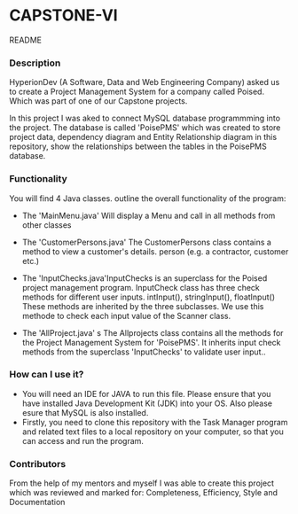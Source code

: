 # CAPSTONE-VI
README
### Description
HyperionDev (A Software, Data and Web Engineering Company) asked us to create a Project Management System for a company called Poised. Which was part of one of our Capstone projects.

In this project I was aked to connect MySQL database programmming into the project.
The database is called 'PoisePMS' which was created to store project data, dependency diagram and Entity Relationship diagram in this repository, show the
relationships between the tables in the PoisePMS database. 

### Functionality
You will find 4 Java classes.
outline the overall functionality of the program:
* The 'MainMenu.java' Will display a Menu and call in all methods from other classes

* The 'CustomerPersons.java' The CustomerPersons class contains a method to view a customer's details.
person (e.g. a contractor, customer etc.)

* The 'InputChecks.java'InputChecks is an superclass for the Poised project management program.
InputCheck class has three check methods for different user inputs. intInput(), stringInput(), floatInput() These methods are inherited by the three subclasses. We use this methode to check each input value of the Scanner class.

* The 'AllProject.java' s The Allprojects class contains all the methods for the Project Management System for 'PoisePMS'. It inherits input check methods from the superclass 'InputChecks' to validate user input..

### How can I use it?

* You will need an IDE for JAVA to run this file. Please ensure that you have installed Java Development Kit (JDK) into your OS. Also please esure that MySQL is also installed.
* Firstly, you need to clone this repository with the Task Manager program and related text files to a local repository on your computer, so that you can access and run the program. 

### Contributors
From the help of my mentors and myself I was able to create this project which was reviewed and marked for:
Completeness, Efficiency, Style and Documentation
